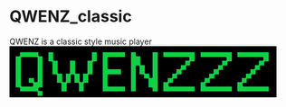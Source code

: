 # QWENZ_classic
QWENZ is a classic style music player
![qwenz](https://github.com/Rexolt/QWENZ_classic/blob/main/logo.png)
